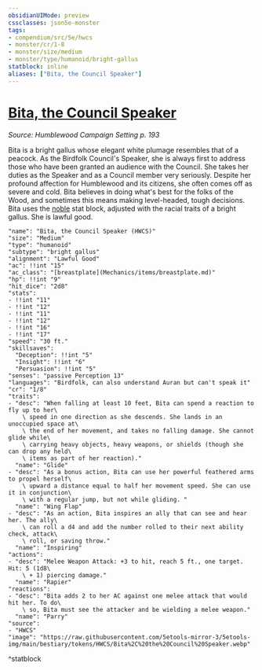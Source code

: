 ```yaml
---
obsidianUIMode: preview
cssclasses: json5e-monster
tags:
- compendium/src/5e/hwcs
- monster/cr/1-8
- monster/size/medium
- monster/type/humanoid/bright-gallus
statblock: inline
aliases: ["Bita, the Council Speaker"]
---
```

# [Bita, the Council Speaker](Mechanics\bestiary\npc/bita-the-council-speaker-hwcs.md)
*Source: Humblewood Campaign Setting p. 193*  

Bita is a bright gallus whose elegant white plumage resembles that of a peacock. As the Birdfolk Council's Speaker, she is always first to address those who have been granted an audience with the Council. She takes her duties as the Speaker and as a Council member very seriously. Despite her profound affection for Humblewood and its citizens, she often comes off as severe and cold. Bita believes in doing what's best for the folks of the Wood, and sometimes this means making level-headed, tough decisions. Bita uses the [noble](Mechanics/bestiary/humanoid/noble.md) stat block, adjusted with the racial traits of a bright gallus. She is lawful good.

```statblock
"name": "Bita, the Council Speaker (HWCS)"
"size": "Medium"
"type": "humanoid"
"subtype": "bright gallus"
"alignment": "Lawful Good"
"ac": !!int "15"
"ac_class": "[breastplate](Mechanics/items/breastplate.md)"
"hp": !!int "9"
"hit_dice": "2d8"
"stats":
- !!int "11"
- !!int "12"
- !!int "11"
- !!int "12"
- !!int "16"
- !!int "17"
"speed": "30 ft."
"skillsaves":
  "Deception": !!int "5"
  "Insight": !!int "6"
  "Persuasion": !!int "5"
"senses": "passive Perception 13"
"languages": "Birdfolk, can also understand Auran but can't speak it"
"cr": "1/8"
"traits":
- "desc": "When falling at least 10 feet, Bita can spend a reaction to fly up to her\
    \ speed in one direction as she descends. She lands in an unoccupied space at\
    \ the end of her movement, and takes no falling damage. She cannot glide while\
    \ carrying heavy objects, heavy weapons, or shields (though she can drop any held\
    \ items as part of her reaction)."
  "name": "Glide"
- "desc": "As a bonus action, Bita can use her powerful feathered arms to propel herself\
    \ upward a distance equal to half her movement speed. She can use it in conjunction\
    \ with a regular jump, but not while gliding. "
  "name": "Wing Flap"
- "desc": "As an action, Bita inspires an ally that can see and hear her. The ally\
    \ can roll a d4 and add the number rolled to their next ability check, attack\
    \ roll, or saving throw."
  "name": "Inspiring"
"actions":
- "desc": "Melee Weapon Attack: +3 to hit, reach 5 ft., one target. Hit: 5 (1d8\
    \ + 1) piercing damage."
  "name": "Rapier"
"reactions":
- "desc": "Bita adds 2 to her AC against one melee attack that would hit her. To do\
    \ so, Bita must see the attacker and be wielding a melee weapon."
  "name": "Parry"
"source":
- "HWCS"
"image": "https://raw.githubusercontent.com/5etools-mirror-3/5etools-img/main/bestiary/tokens/HWCS/Bita%2C%20the%20Council%20Speaker.webp"
```
^statblock